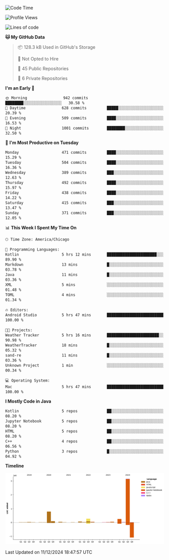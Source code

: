 <!--START_SECTION:waka-->
![Code Time](http://img.shields.io/badge/Code%20Time-711%20hrs%2034%20mins-blue)

![Profile Views](http://img.shields.io/badge/Profile%20Views-10-blue)

![Lines of code](https://img.shields.io/badge/From%20Hello%20World%20I%27ve%20Written-4.8%20million%20lines%20of%20code-blue)

**🐱 My GitHub Data** 

> 📦 128.3 kB Used in GitHub's Storage 
 > 
> 🚫 Not Opted to Hire
 > 
> 📜 45 Public Repositories 
 > 
> 🔑 6 Private Repositories 
 > 
**I'm an Early 🐤** 

```text
🌞 Morning                942 commits         ████████░░░░░░░░░░░░░░░░░   30.58 % 
🌆 Daytime                628 commits         █████░░░░░░░░░░░░░░░░░░░░   20.39 % 
🌃 Evening                509 commits         ████░░░░░░░░░░░░░░░░░░░░░   16.53 % 
🌙 Night                  1001 commits        ████████░░░░░░░░░░░░░░░░░   32.50 % 
```
📅 **I'm Most Productive on Tuesday** 

```text
Monday                   471 commits         ████░░░░░░░░░░░░░░░░░░░░░   15.29 % 
Tuesday                  504 commits         ████░░░░░░░░░░░░░░░░░░░░░   16.36 % 
Wednesday                389 commits         ███░░░░░░░░░░░░░░░░░░░░░░   12.63 % 
Thursday                 492 commits         ████░░░░░░░░░░░░░░░░░░░░░   15.97 % 
Friday                   438 commits         ████░░░░░░░░░░░░░░░░░░░░░   14.22 % 
Saturday                 415 commits         ███░░░░░░░░░░░░░░░░░░░░░░   13.47 % 
Sunday                   371 commits         ███░░░░░░░░░░░░░░░░░░░░░░   12.05 % 
```


📊 **This Week I Spent My Time On** 

```text
🕑︎ Time Zone: America/Chicago

💬 Programming Languages: 
Kotlin                   5 hrs 12 mins       ██████████████████████░░░   89.90 % 
Markdown                 13 mins             █░░░░░░░░░░░░░░░░░░░░░░░░   03.78 % 
Java                     11 mins             █░░░░░░░░░░░░░░░░░░░░░░░░   03.36 % 
XML                      5 mins              ░░░░░░░░░░░░░░░░░░░░░░░░░   01.48 % 
TOML                     4 mins              ░░░░░░░░░░░░░░░░░░░░░░░░░   01.34 % 

🔥 Editors: 
Android Studio           5 hrs 47 mins       █████████████████████████   100.00 % 

🐱‍💻 Projects: 
Weather Tracker          5 hrs 16 mins       ███████████████████████░░   90.98 % 
WeatherTracker           18 mins             █░░░░░░░░░░░░░░░░░░░░░░░░   05.32 % 
sand-re                  11 mins             █░░░░░░░░░░░░░░░░░░░░░░░░   03.36 % 
Unknown Project          1 min               ░░░░░░░░░░░░░░░░░░░░░░░░░   00.34 % 

💻 Operating System: 
Mac                      5 hrs 47 mins       █████████████████████████   100.00 % 
```

**I Mostly Code in Java** 

```text
Kotlin                   5 repos             ██░░░░░░░░░░░░░░░░░░░░░░░   08.20 % 
Jupyter Notebook         5 repos             ██░░░░░░░░░░░░░░░░░░░░░░░   08.20 % 
HTML                     5 repos             ██░░░░░░░░░░░░░░░░░░░░░░░   08.20 % 
C++                      4 repos             ██░░░░░░░░░░░░░░░░░░░░░░░   06.56 % 
Python                   3 repos             █░░░░░░░░░░░░░░░░░░░░░░░░   04.92 % 
```



**Timeline**

![Lines of Code chart](https://raw.githubusercontent.com/phanijsp/phanijsp/main/assets/bar_graph.png)


 Last Updated on 11/12/2024 18:47:57 UTC
<!--END_SECTION:waka-->
